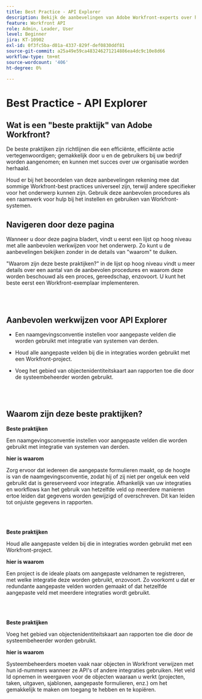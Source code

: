 ```yaml
---
title: Best Practice - API Explorer
description: Bekijk de aanbevelingen van Adobe Workfront-experts over het instellen, beheren en gebruiken van Workfront API Explorer.
feature: Workfront API
role: Admin, Leader, User
level: Beginner
jira: KT-10902
exl-id: 0f3fc5ba-d01a-4337-829f-def0830ddf81
source-git-commit: a25a49e59ca483246271214886ea4dc9c10e8d66
workflow-type: tm+mt
source-wordcount: '406'
ht-degree: 0%

---
```


# Best Practice - API Explorer

## Wat is een &quot;beste praktijk&quot; van Adobe Workfront?

De beste praktijken zijn richtlijnen die een efficiënte, efficiënte actie vertegenwoordigen; gemakkelijk door u en de gebruikers bij uw bedrijf worden aangenomen; en kunnen met succes over uw organisatie worden herhaald.

Houd er bij het beoordelen van deze aanbevelingen rekening mee dat sommige Workfront-best practices universeel zijn, terwijl andere specifieker voor het onderwerp kunnen zijn. Gebruik deze aanbevolen procedures als een raamwerk voor hulp bij het instellen en gebruiken van Workfront-systemen.

## Navigeren door deze pagina

Wanneer u door deze pagina bladert, vindt u eerst een lijst op hoog niveau met alle aanbevolen werkwijzen voor het onderwerp. Zo kunt u de aanbevelingen bekijken zonder in de details van &quot;waarom&quot; te duiken.

&quot;Waarom zijn deze beste praktijken?&quot; in de lijst op hoog niveau vindt u meer details over een aantal van de aanbevolen procedures en waarom deze worden beschouwd als een proces, gereedschap, enzovoort. U kunt het beste eerst een Workfront-exemplaar implementeren.

</br>
</br>

## Aanbevolen werkwijzen voor API Explorer

* Een naamgevingsconventie instellen voor aangepaste velden die worden gebruikt met integratie van systemen van derden.

* Houd alle aangepaste velden bij die in integraties worden gebruikt met een Workfront-project.

* Voeg het gebied van objectenidentiteitskaart aan rapporten toe die door de systeembeheerder worden gebruikt.

</br>
</br>

## Waarom zijn deze beste praktijken?

**Beste praktijken**

Een naamgevingsconventie instellen voor aangepaste velden die worden gebruikt met integratie van systemen van derden.

**hier is waarom**

Zorg ervoor dat iedereen die aangepaste formulieren maakt, op de hoogte is van de naamgevingsconventie, zodat hij of zij niet per ongeluk een veld gebruikt dat is gereserveerd voor integratie. Afhankelijk van uw integraties en workflows kan het gebruik van hetzelfde veld op meerdere manieren ertoe leiden dat gegevens worden gewijzigd of overschreven. Dit kan leiden tot onjuiste gegevens in rapporten.

</br>
</br>


**Beste praktijken**

Houd alle aangepaste velden bij die in integraties worden gebruikt met een Workfront-project.

**hier is waarom**

Een project is de ideale plaats om aangepaste veldnamen te registreren, met welke integratie deze worden gebruikt, enzovoort. Zo voorkomt u dat er redundante aangepaste velden worden gemaakt of dat hetzelfde aangepaste veld met meerdere integraties wordt gebruikt.

</br>
</br>


**Beste praktijken**

Voeg het gebied van objectenidentiteitskaart aan rapporten toe die door de systeembeheerder worden gebruikt.

**hier is waarom**

Systeembeheerders moeten vaak naar objecten in Workfront verwijzen met hun id-nummers wanneer ze API&#39;s of andere integraties gebruiken. Het veld Id opnemen in weergaven voor de objecten waaraan u werkt (projecten, taken, uitgaven, sjablonen, aangepaste formulieren, enz.) om het gemakkelijk te maken om toegang te hebben en te kopiëren.
